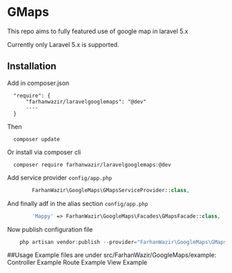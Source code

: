 # GMaps
This repo aims to fully featured use of google map in laravel 5.x

Currently only Laravel 5.x is supported.

## Installation
Add in composer.json
```
  "require": {
      "farhanwazir/laravelgooglemaps": "@dev"
      ----
  }
```
Then
```
  composer update
```
Or install via composer cli
```
  composer require farhanwazir/laravelgooglemaps:@dev
```

Add service provider `config/app.php`
```php
        FarhanWazir\GoogleMaps\GMapsServiceProvider::class,
```

And finally adf in the alias section `config/app.php`
```php
        'Mappy' => FarhanWazir\GoogleMaps\Facades\GMapsFacade::class,
```

Now publish configuration file
```php
    php artisan vendor:publish --provider="FarhanWazir\GoogleMaps\GMapsServiceProvider" --tag="config"
```

##Usage
Example files are under src/FarhanWazir/GoogleMaps/example:
Controller Example
Route Example
View Example
